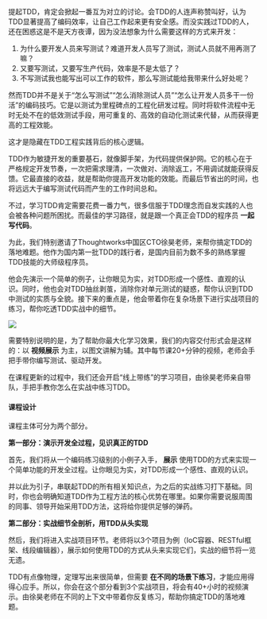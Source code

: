提起TDD，肯定会掀起一番互为对立的讨论。会TDD的人连声称赞叫好，认为TDD显著提高了编码效率，让自己工作起来更有安全感。而没实践过TDD的人，还在困惑这是不是天方夜谭，因为没法想象为什么需要这样的方式来开发：

1. 为什么要开发人员来写测试？难道开发人员写了测试，测试人员就不用再测了嘛？
2. 又要写测试，又要写生产代码，效率是不是太低了？
3. 不写测试我也能写出可以工作的软件，那么写测试能给我带来什么好处呢？

然而TDD并不是关于“怎么写测试”“怎么消除测试人员”“怎么让开发人员多干一份活”的编码技巧。它是以测试为里程碑点的工程化研发过程。同时将软件流程中无时无处不在的低效测试手段，用可重复的、高效的自动化测试来代替，从而获得更高的工程效能。

这才是隐藏在TDD工程实践背后的核心逻辑。

TDD作为敏捷开发的重要基石，就像脚手架，为代码提供保护网。它的核心在于严格规定开发节奏，一次把需求理清，一次做对、消除返工，不用调试就能获得反馈。它最直接的收益，就是帮助你提高开发功能的效能。而最后节省出的时间，也将远远大于编写测试代码而产生的工作时间总和。

不过，学习TDD肯定需要花费一番力气，很多信服于TDD理念而自发实践的人也会被各种问题所困扰。而最佳的学习路径，就是跟一个真正会TDD的程序员 **一起写代码**。

为此，我们特别邀请了Thoughtworks中国区CTO徐昊老师，来帮你搞定TDD的落地难题。他作为国内第一批TDD的践行者，是国内目前为数不多的熟练掌握TDD技能的大师级程序员。

他会先演示一个简单的例子，让你眼见为实，对TDD形成一个感性、直观的认识。同时，他也会对TDD抽丝剥茧，消除你对单元测试的疑惑，帮你认识到TDD中测试的实质与全貌。接下来的重点是，他会带着你在复杂场景下进行实战项目的练习，帮你吃透TDD实战中的细节。

![](https://static001.geekbang.org/resource/image/1y/cf/1yye9ba1e213355e1c1d7ba5a7497ccf.jpg?wh=2062x1370)

需要特别说明的是，为了帮助你最大化学习效果，我们的内容交付形式会是这样的：以 **视频展示** 为主，以图文讲解为辅。其中每节课20+分钟的视频，老师会手把手带你编写测试、驱动开发。

在课程更新的过程中，我们还会开启“线上带练”的学习项目，由徐昊老师亲自带队，手把手教你怎么在实战中练习TDD。

#### 课程设计

课程主体可分为两个部分。

**第一部分：演示开发全过程，见识真正的TDD**

首先，我们将从一个编码练习级别的小例子入手， **展示** 使用TDD的方式来实现一个简单功能的开发全过程。让你眼见为实，对TDD形成一个感性、直观的认识。

并以此为引子，串联起TDD的所有相关知识点，为之后的实战练习打下基础。同时，你也会明确知道TDD作为工程方法的核心优势在哪里。如果你需要说服周围的同事、领导开始采用TDD方法，这将给你提供足够的弹药。

**第二部分：实战细节全剖析，用TDD从头实现**

然后，我们将进入实战项目环节。老师将以3个项目为例（IoC容器、RESTful框架、线段编辑器），展示如何使用TDD的方式从头来实现它们，实战的细节将一览无遗。

TDD有点像物理，定理写出来很简单，但需要 **在不同的场景下练习**，才能应用得得心应手。所以，你会在这个部分看到3个实战项目，将会有40+小时的视频演示。由徐昊老师在不同的上下文中带着你反复练习，帮助你搞定TDD的落地难题。
